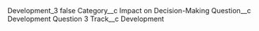 <?xml version="1.0" encoding="UTF-8"?>
<CustomMetadata xmlns="http://soap.sforce.com/2006/04/metadata" xmlns:xsi="http://www.w3.org/2001/XMLSchema-instance" xmlns:xsd="http://www.w3.org/2001/XMLSchema">
    <label>Development_3</label>
    <protected>false</protected>
    <values>
        <field>Category__c</field>
        <value xsi:type="xsd:string">Impact on Decision-Making</value>
    </values>
    <values>
        <field>Question__c</field>
        <value xsi:type="xsd:string">Development Question 3</value>
    </values>
    <values>
        <field>Track__c</field>
        <value xsi:type="xsd:string">Development</value>
    </values>
</CustomMetadata>
